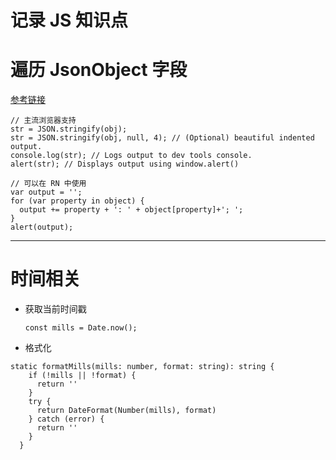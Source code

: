 # 记录 JS 知识点

# 遍历 JsonObject 字段
[参考链接](https://stackoverflow.com/questions/957537/how-can-i-display-a-javascript-object/957652#957652)
```
// 主流浏览器支持
str = JSON.stringify(obj);
str = JSON.stringify(obj, null, 4); // (Optional) beautiful indented output.
console.log(str); // Logs output to dev tools console.
alert(str); // Displays output using window.alert()
```

```
// 可以在 RN 中使用
var output = '';
for (var property in object) {
  output += property + ': ' + object[property]+'; ';
}
alert(output);
```

---

# 时间相关

- 获取当前时间戳 

  `const mills = Date.now();` 

- 格式化

```
static formatMills(mills: number, format: string): string {
    if (!mills || !format) {
      return ''
    }
    try {
      return DateFormat(Number(mills), format)
    } catch (error) {
      return ''
    }
  }
  ```